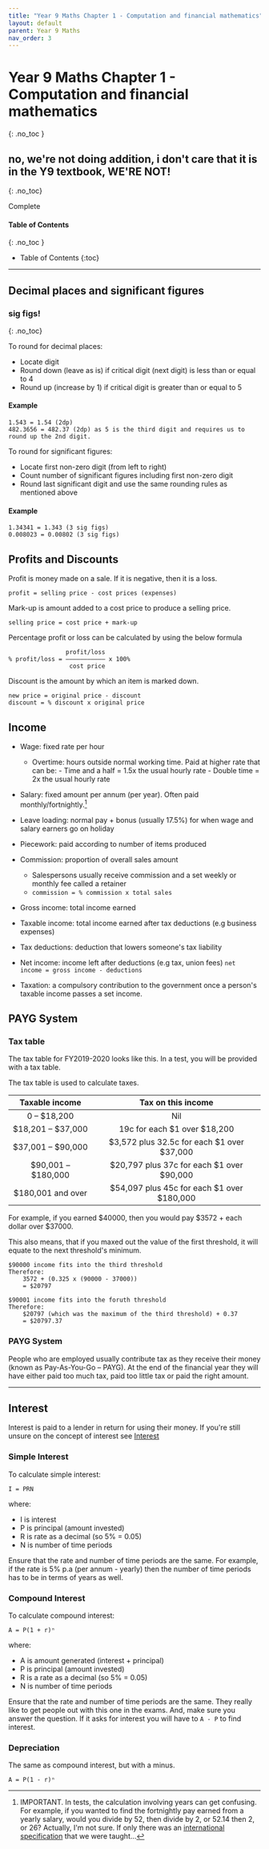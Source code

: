```yaml
---
title: "Year 9 Maths Chapter 1 - Computation and financial mathematics"
layout: default
parent: Year 9 Maths
nav_order: 3
---
```


# Year 9 Maths Chapter 1 - Computation and financial mathematics
{: .no_toc }
## no, we're not doing addition, i don't care that it is in the Y9 textbook, WE'RE NOT!
{: .no_toc}

<label class="label label-green">Complete</label>

#### Table of Contents
{: .no_toc }

* Table of Contents
{:toc}

***

## Decimal places and significant figures
### sig figs!
{: .no_toc}

To round for decimal places:
- Locate digit 
- Round down (leave as is) if critical digit (next digit) is less than or equal to 4
- Round up (increase by 1) if critical digit is greater than or equal to 5

#### Example
```
1.543 = 1.54 (2dp)
482.3656 = 482.37 (2dp) as 5 is the third digit and requires us to round up the 2nd digit.
```

To round for significant figures:
- Locate first non-zero digit (from left to right)
- Count number of significant figures including first non-zero digit
- Round last significant digit and use the same rounding rules as mentioned above

#### Example
```
1.34341 = 1.343 (3 sig figs)
0.008023 = 0.00802 (3 sig figs)
```

## Profits and Discounts

Profit is money made on a sale. If it is negative, then it is a loss.
```
profit = selling price - cost prices (expenses)
```

Mark-up is amount added to a cost price to produce a selling price.
```
selling price = cost price + mark-up
```

Percentage profit or loss can be calculated by using the below formula
```
                profit/loss
% profit/loss = ––––––––––– x 100%
                 cost price
```

Discount is the amount by which an item is marked down.
```
new price = original price - discount
discount = % discount x original price
```

## Income

- Wage: fixed rate per hour
    - Overtime: hours outside normal working time. Paid at higher rate that can be:
            - Time and a half = 1.5x the usual hourly rate
            - Double time = 2x the usual hourly rate
- Salary: fixed amount per annum (per year). Often paid monthly/fortnightly.[^1]

- Leave loading: normal pay + bonus (usually 17.5%) for when wage and salary earners go on holiday
- Piecework: paid according to number of items produced
- Commission: proportion of overall sales amount
    - Salespersons usually receive commission and a set weekly or monthly fee called a retainer
    - `commission = % commission x total sales`
- Gross income: total income earned
- Taxable income: total income earned after tax deductions (e.g business expenses)
- Tax deductions: deduction that lowers someone's tax liability
- Net income: income left after deductions (e.g tax, union fees)
    `net income = gross income - deductions`
- Taxation: a compulsory contribution to the government once a person's taxable income passes a set income. 

[^1]: IMPORTANT. In tests, the calculation involving years can get confusing. For example, if you wanted to find the fortnightly pay earned from a yearly salary, would you divide by 52, then divide by 2, or 52.14 then 2, or 26? Actually, I'm not sure. If only there was an [international specification](https://en.wikipedia.org/wiki/ISO_week_date) that we were taught...

## PAYG System

### Tax table

The tax table for FY2019-2020 looks like this. In a test, you will be provided with a tax table.

The tax table is used to calculate taxes.

**Taxable income**|**Tax on this income**
:-----:|:-----:|
0 – $18,200|Nil
$18,201 – $37,000|19c for each $1 over $18,200
$37,001 – $90,000|$3,572 plus 32.5c for each $1 over $37,000
$90,001 – $180,000|$20,797 plus 37c for each $1 over $90,000
$180,001 and over|$54,097 plus 45c for each $1 over $180,000

For example, if you earned $40000, then you would pay $3572 + each dollar over $37000.

This also means, that if you maxed out the value of the first threshold, it will equate to the next threshold's minimum.

```
$90000 income fits into the third threshold
Therefore:
    3572 + (0.325 x (90000 - 37000))
    = $20797

$90001 income fits into the foruth threshold
Therefore:
    $20797 (which was the maximum of the third threshold) + 0.37
    = $20797.37
```

### PAYG System

People who are employed usually contribute tax as they receive their money (known as Pay-As-You-Go – PAYG). At the end of the financial year they will have either paid too much tax, paid too little tax or paid the right amount. 

***

## Interest

Interest is paid to a lender in return for using their money. If you're still unsure on the concept of interest see [Interest](../../commerce/ch2/unit2.html#interest)

### Simple Interest

To calculate simple interest:
```
I = PRN
```

where:
- I is interest
- P is principal (amount invested)
- R is rate as a decimal (so 5% = 0.05)
- N is number of time periods

Ensure that the rate and number of time periods are the same. For example, if the rate is 5% p.a (per annum - yearly) then the number of time periods has to be in terms of years as well.

### Compound Interest

To calculate compound interest:
```
A = P(1 + r)ⁿ
```

where:
- A is amount generated (interest + principal)
- P is principal (amount invested)
- R is a rate as a decimal (so 5% = 0.05)
- N is number of time periods

Ensure that the rate and number of time periods are the same. They really like to get people out with this one in the exams. And, make sure you answer the question. If it asks for interest you will have to `A - P` to find interest.

### Depreciation

The same as compound interest, but with a minus.
```
A = P(1 - r)ⁿ
```

